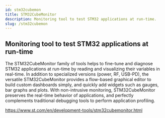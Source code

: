 ```yaml
---
id: stm32cubemon
title: STM32CubeMonitor
description: Monitoring tool to test STM32 applications at run-time.
slug: /stm32cubemon
---
```


## Monitoring tool to test STM32 applications at run-time

The STM32CubeMonitor family of tools helps to fine-tune and diagnose STM32 applications at run-time by reading and visualizing their variables in real-time. In addition to specialized versions (power, RF, USB-PD), the versatile STM32CubeMonitor provides a flow-based graphical editor to build custom dashboards simply, and quickly add widgets such as gauges, bar graphs and plots. With non-intrusive monitoring, STM32CubeMonitor preserves the real-time behavior of applications, and perfectly complements traditional debugging tools to perform application profiling.

https://www.st.com/en/development-tools/stm32cubemonitor.html
